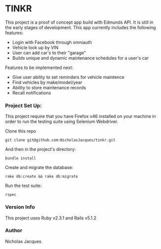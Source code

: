 # TINKR

This project is a proof of concept app build with Edmunds API. It is still in the early stages of development. This app currently includes the following features:

* Login with Facebook through omniauth
* Vehicle look up by VIN
* User can add car's to their "garage"
* Builds unique and dynamic maintenance schedules for a user's car

Features to be implemented next:
* Give user ability to set reminders for vehicle maintence
* Find vehicles by make/model/year
* Ability to store maintenance records
* Recall notifications

### Project Set Up:

This project require that you have Firefox v46 installed on your machine in order to run the testing suite using Selenium Webdriver.

Clone this repo

 `git clone git@github.com:NicholasJacques/tinkr.git`

 And then in the project's directory:

 `bundle install`

 Create and migrate the database:

 `rake db:create && rake db:migrate`

 Run the test suite:

 `rspec`

### Version Info

This project uses Ruby v2.3.1 and Rails v5.1.2

### Author
Nicholas Jacques